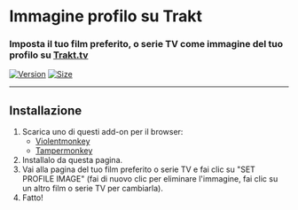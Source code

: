 # Immagine profilo su Trakt

### Imposta il tuo film preferito, o serie TV come immagine del tuo profilo su [Trakt.tv](https://trakt.tv/)

[![Version](https://img.shields.io/endpoint?url=https://runkit.io/ifelix18/userscript-version/branches/master/Trakt-Userscripts/userscripts/meta/profile-image-on-trakt.meta.js&style=flat-square)](#)
[![Size](https://img.shields.io/github/size/iFelix18/Trakt-Userscripts/userscripts\profile-image-on-trakt.user.js?style=flat-square)](#)

---

## Installazione

1. Scarica uno di questi add-on per il browser:
    - [Violentmonkey](https://violentmonkey.github.io/)
    - [Tampermonkey](https://www.tampermonkey.net/)
2. Installalo da questa pagina.
3. Vai alla pagina del tuo film preferito o serie TV e fai clic su "SET PROFILE IMAGE" (fai di nuovo clic per eliminare l'immagine, fai clic su un altro film o serie TV per cambiarla).
4. Fatto!
